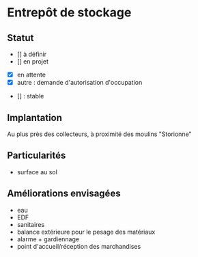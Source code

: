 # Entrepôt de stockage

## Statut

* [] à définir
* [] en projet
* [x] en attente
* [x] autre : demande d'autorisation d'occupation
* [] : stable


## Implantation

Au plus près des collecteurs, à proximité des moulins "Storionne"

## Particularités

- surface au sol 


## Améliorations envisagées

- eau
- EDF
- sanitaires
- balance extérieure pour le pesage des matériaux
- alarme + gardiennage
- point d'accueil/réception des marchandises